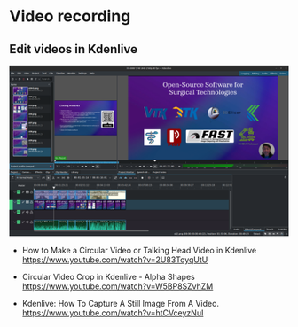 # Video recording


## Edit videos in Kdenlive 
![](kdenlive.png)  

* How to Make a Circular Video or Talking Head Video in Kdenlive
https://www.youtube.com/watch?v=2U83ToyqUtU

* Circular Video Crop in Kdenlive - Alpha Shapes
https://www.youtube.com/watch?v=W5BP8SZvhZM

* Kdenlive: How To Capture A Still Image From A Video.
https://www.youtube.com/watch?v=htCVceyzNuI 








